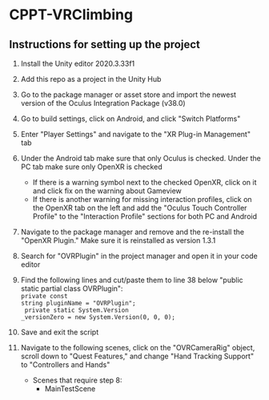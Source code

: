 # CPPT-VRClimbing

## Instructions for setting up the project
1. Install the Unity editor 2020.3.33f1
2. Add this repo as a project in the Unity Hub
3. Go to the package manager or asset store and import the newest version of the Oculus Integration Package (v38.0)
4. Go to build settings, click on Android, and click "Switch Platforms"
5. Enter "Player Settings" and navigate to the "XR Plug-in Management" tab
6. Under the Android tab make sure that only Oculus is checked. Under the PC tab make sure only OpenXR is checked
    - If there is a warning symbol next to the checked OpenXR, click on it and click fix on the warning about Gameview
    - If there is another warning for missing interaction profiles, click on the OpenXR tab on the left and add the "Oculus Touch Controller Profile" to the "Interaction Profile" sections for both PC and Android
7. Navigate to the package manager and remove and the re-install the "OpenXR Plugin." Make sure it is reinstalled as version 1.3.1
8. Search for "OVRPlugin" in the project manager and open it in your code editor
9. Find the following lines and cut/paste them to line 38 below "public static partial class OVRPlugin": <br/>
<code>private const string pluginName = "OVRPlugin"; <br/>
private static System.Version _versionZero = new System.Version(0, 0, 0);
</code> <br/>

10. Save and exit the script
11. Navigate to the following scenes, click on the "OVRCameraRig" object, scroll down to "Quest Features," and change "Hand Tracking Support" to "Controllers and Hands"
    - Scenes that require step 8:
        - MainTestScene